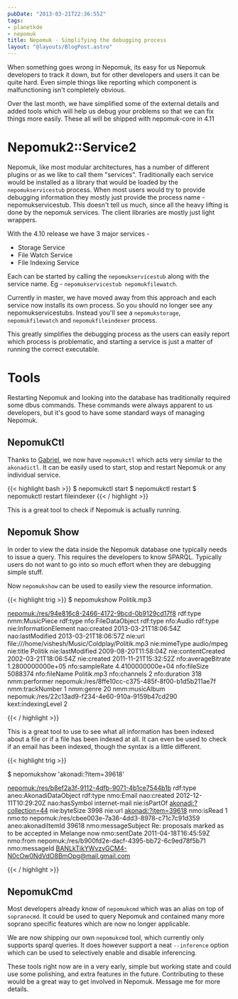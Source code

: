 ```yaml
---
pubDate: "2013-03-21T22:36:55Z"
tags:
- planetkde
- nepomuk
title: Nepomuk - Simplifying the debugging process
layout: "@layouts/BlogPost.astro"
---
```


When something goes wrong in Nepomuk, its easy for us Nepomuk developers to track it down, but for other developers and users it can be quite hard. Even simple things like reporting which component is malfunctioning isn't completely obvious.

Over the last month, we have simplified some of the external details and added tools which will help us debug your problems so that we can fix things more easily. These all will be shipped with nepomuk-core in 4.11

# Nepomuk2::Service2

Nepomuk, like most modular architectures, has a number of different plugins or as we like to call them "services". Traditionally each service would be installed as a library that would be loaded by the `nepomukservicestub` process. When most users would try to provide debugging information they mostly just provide the process name - nepomukservicestub. This doesn't tell us much, since all the heavy lifting is done by the nepomuk services. The client libraries are mostly just light wrappers.

With the 4.10 release we have 3 major services -

* Storage Service
* File Watch Service
* File Indexing Service

Each can be started by calling the `nepomukservicestub` along with the service name. Eg - `nepomukservicestub nepomukfilewatch`.

Currently in master, we have moved away from this approach and each service now installs its own process. So you should no longer see any nepomukservicestubs. Instead you'll see a `nepomukstorage`, `nepomukfilewatch` and `nepomukfileindexer` process.

This greatly simplifies the debugging process as the users can easily report which process is problematic, and starting a service is just a matter of running the correct executable.

# Tools

Restarting Nepomuk and looking into the database has traditionally required some dbus commands. These commands were always apparent to us developers, but it's good to have some standard ways of managing Nepomuk.

## NepomukCtl

Thanks to [Gabriel](http://g-poesia.blogspot.in/2013/02/hello-planet.html), we now have `nepomukctl` which acts very similar to the `akonadictl`. It can be easily used to start, stop and restart Nepomuk or any individual service.

{{< highlight bash >}}
$ nepomukctl start
$ nepomukctl restart
$ nepomukctl restart fileindexer
{{< / highlight >}}

This is a great tool to check if Nepomuk is actually running.

## Nepomuk Show

In order to view the data inside the Nepomuk database one typically needs to issue a query. This requires the developers to know SPARQL. Typically users do not want to go into so much effort when they are debugging simple stuff.

Now `nepomukshow` can be used to easily view the resource information.

{{< highlight trig >}}
$ nepomukshow Politik.mp3

<nepomuk:/res/94e816c8-2466-4172-9bcd-0b9129cd17f8>
  rdf:type            nmm:MusicPiece
  rdf:type            nfo:FileDataObject
  rdf:type            nfo:Audio
  rdf:type            nie:InformationElement
  nao:created         2013-03-21T18:06:54Z
  nao:lastModified    2013-03-21T18:06:57Z
  nie:url             file:///home/vishesh/Music/Coldplay/Politik.mp3
  nie:mimeType        audio/mpeg
  nie:title           Politik
  nie:lastModified    2009-08-20T11:58:04Z
  nie:contentCreated  2002-03-21T18:06:54Z
  nie:created         2011-11-21T15:32:52Z
  nfo:averageBitrate  1.2800000000e+05
  nfo:sampleRate      4.4100000000e+04
  nfo:fileSize        5088374
  nfo:fileName        Politik.mp3
  nfo:channels        2
  nfo:duration        318
  nmm:performer       nepomuk:/res/8ffe10cc-c375-485f-8f00-b1d5b211ae7f
  nmm:trackNumber     1
  nmm:genre           20
  nmm:musicAlbum      nepomuk:/res/22c13ad9-f234-4e60-910a-9159b47cd290
  kext:indexingLevel  2

{{< / highlight >}}

This is a great tool to use to see what all information has been indexed about a file or if a file has been indexed at all. It can even be used to check if an email has been indexed, though the syntax is a little different.

{{< highlight trig >}}

$ nepomukshow 'akonadi:?item=39618'

<nepomuk:/res/b8ef2a3f-9112-4dfb-9071-4b1ce7544b1b>
  rdf:type            aneo:AkonadiDataObject
  rdf:type            nmo:Email
  nao:created         2012-12-11T10:29:20Z
  nao:hasSymbol       internet-mail
  nie:isPartOf        <akonadi:?collection=44>
  nie:byteSize        3998
  nie:url             <akonadi:?item=39618>
  nmo:isRead          1
  nmo:to              nepomuk:/res/cbee003e-7a36-4dd3-8978-c71c7c91d359
  aneo:akonadiItemId  39618
  nmo:messageSubject  Re: proposals marked as to be accepted in Melange now
  nmo:sentDate        2011-04-18T16:45:59Z
  nmo:from            nepomuk:/res/b900fd2e-dacf-4395-bb72-6c9ed78f5b71
  nmo:messageId       <BANLkTikYWvzvGCM4-N0cOw0NdVdO8BmOpg@mail.gmail.com>

{{< / highlight >}}

## NepomukCmd

Most developers already know of `nepomukcmd` which was an alias on top of `sopranocmd`. It could be used to query Nepomuk and contained many more soprano specific features which are now no longer applicable.

We are now shipping our own `nepomukcmd` tool, which currently only supports sparql queries. It does however support a neat `--inference` option which can be used to selectively enable and disable inferencing.

These tools right now are in a very early, simple but working state and could use some polishing, and extra features in the future. Contributing to these would be a great way to get involved in Nepomuk. Message me for more details.
